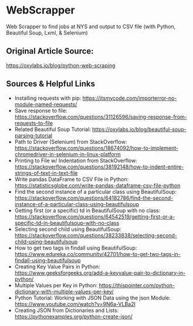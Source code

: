 # WebScrapper
Web Scrapper to find jobs at NYS and output to CSV file
(with Python, Beautiful Soup, Lxml, & Selenium)


## Original Article Source:
https://oxylabs.io/blog/python-web-scraping


## Sources & Helpful Links
- Installing requests with pip: https://itsmycode.com/importerror-no-module-named-requests/
- Save response to file: https://stackoverflow.com/questions/31126596/saving-response-from-requests-to-file
- Related Beautiful Soup Tutorial: https://oxylabs.io/blog/beautiful-soup-parsing-tutorial
- Path to Driver (Selenium) from StackOverflow: https://stackoverflow.com/questions/18674092/how-to-implement-chromedriver-in-selenium-in-linux-platform
- Printing to File w/ Indentation from StackOverflow: https://stackoverflow.com/questions/38192148/how-to-indent-entire-strings-of-text-in-text-file
- Write pandas DataFrame to CSV File in Python: https://statisticsglobe.com/write-pandas-dataframe-csv-file-python
- Find the second instance of a particular class using BeautifulSoup: https://stackoverflow.com/questions/64182786/find-the-second-instance-of-a-particular-class-using-beautifulsoup
- Getting first (or a specific) td in BeautifulSoup with no class: https://stackoverflow.com/questions/64542519/getting-first-or-a-specific-td-in-beautifulsoup-with-no-class
- Selecting second child using BeautifulSoup: https://stackoverflow.com/questions/38233838/selecting-second-child-using-beautifulsoup
- How to get two tags in findall using BeautifulSoup: https://www.edureka.co/community/42701/how-to-get-two-tags-in-findall-using-beautifulsoup
- Creating Key Value Pairs in Python: https://www.geeksforgeeks.org/add-a-keyvalue-pair-to-dictionary-in-python/
- Multiple Values per Key in Python: https://thispointer.com/python-dictionary-with-multiple-values-per-key/
- Python Tutorial: Working with JSON Data using the json Module: https://www.youtube.com/watch?v=9N6a-VLBa2I
- Creating JSON from Dictionaries and Lists: https://pythonexamples.org/python-create-json/